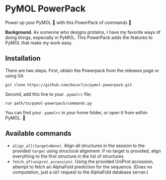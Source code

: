 # PyMOL PowerPack 

Power up your PyMOL 🧬 with this PowerPack of commands 🚀 

**Background.** As someone who designs proteins, I have my favorite ways of doing things, especially in PyMOL. This PowerPack adds the features to PyMOL that make my work easy. 


## Installation 

There are two steps. First, obtain the Powerpack from the releases page or using Git 

```
git clone https://github.com/dacarlin/pymol-powerpack.git
```

Second, add this line to your `.pymolrc` file:

```
run path/to/pymol-powerpack/commands.py
```

You can find your `.pymolrc` in your home folder, or open it from within PyMOL. 🎉


## Available commands 

- `align_all(target=None)`. Align all structures in the session to the provided `target` using structural alignment. If no target is provided, align everything to the first structure in the list of structures 
- `fetch_af(uniprot_accession)`. Using the provided UniProt accession, attempt to fetch an AlphaFold prediction for the sequence. (Does no computation, just a `GET` request to the AlphaFold database server.)